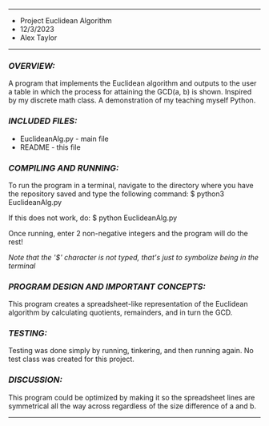 ****************
* Project Euclidean Algorithm
* 12/3/2023
* Alex Taylor
**************** 

### ***OVERVIEW:***

A program that implements the Euclidean algorithm and outputs to the user a table in which the process for attaining the GCD(a, b) is shown. Inspired by my discrete math class. A demonstration of my teaching myself Python. 

### ***INCLUDED FILES:***

 * EuclideanAlg.py - main file
 * README - this file


### ***COMPILING AND RUNNING:***
To run the program in a terminal, navigate to the directory where you have the repository saved and type the following command:
$ python3 EuclideanAlg.py

If this does not work, do:
$ python EuclideanAlg.py

Once running, enter 2 non-negative integers and the program will do the rest!

*Note that the '$' character is not typed, that's just to symbolize being in the terminal*

### ***PROGRAM DESIGN AND IMPORTANT CONCEPTS:***
This program creates a spreadsheet-like representation of the Euclidean algorithm by calculating quotients, remainders, and in turn the GCD.
 

### ***TESTING:***
Testing was done simply by running, tinkering, and then running again. No test class was created for this project.


### ***DISCUSSION:***
This program could be optimized by making it so the spreadsheet lines are symmetrical all the way across regardless of the size difference of a and b.

----------------------------------------------------------------------------
